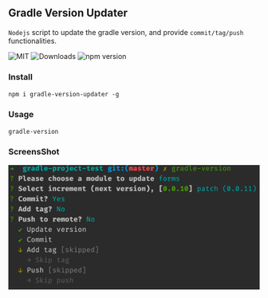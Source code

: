 ## Gradle Version Updater

`Nodejs` script to update the gradle version, and provide `commit/tag/push` functionalities.

![MIT](https://img.shields.io/npm/l/gradle-version-updater)
![Downloads](https://img.shields.io/npm/dw/gradle-version-updater)
![npm version](https://img.shields.io/npm/v/gradle-version-updater)

### Install

```shell
npm i gradle-version-updater -g
```

### Usage

```shell
gradle-version
```

### ScreensShot

![img.png](screenshots.png)
